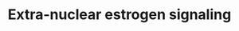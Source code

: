 ---
annotations:
- type: Pathway Ontology
  value: estrogen signaling pathway
authors:
- ReactomeTeam
- DeSl
description: In addition to its well-characterized role in estrogen-dependent transcription,
  estrogen (beta-estradiol, also known as E2) also plays a rapid, non-genomic role
  through interaction with receptors localized at the plasma membrane by virtue of
  dynamic palmitoylation. Estrogen receptor palmitoylation is a prerequisite for the
  E2-dependent activation of extra-nuclear signaling both in vitro and in animal models
  (Acconcia et al, 2004; Acconcia et al, 2005; Marino et al, 2006; Marino and Ascenzi,
  2006). Non-genomic signaling through the estrogen receptor ESR1 also depends on
  receptor arginine methylation by PMRT1 (Pedram et al, 2007; Pedram et al, 2012;
  Le Romancer et al, 2008; reviewed in Arnal, 2017; Le Romancer et al, 2011 ). <br>E2-evoked
  extra-nuclear signaling is independent of the transcriptional activity of estrogen
  receptors and occurs within seconds to minutes following E2 administration to target
  cells. Extra-nuclear signaling consists of the activation of a plethora of signaling
  pathways including the RAF/MAP kinase cascade and the PI3K/AKT signaling cascade
  and governs processes such as  apoptosis, cellular proliferation and metastasis
  (reviewed in Hammes et al, 2007; Handa et al, 2012; Lange et al, 2007; Losel et
  al, 2003; Arnal et al, 2017; Le Romancer et al, 2011). ESR-mediated signaling also
  cross-talks with receptor tyrosine kinase, NF- kappa beta and GPCR signaling pathways
  by modulating the post-translational modification of enzymes and other proteins
  and regulating second messengers (reviewed in Arnal et al, 2017; Schwartz et al,
  2016; Boonyaratanakornkit, 2011; Biswas et al, 2005). In the nervous system, E2
  affects neural functions such as cognition, behaviour, stress responses and reproduction
  in part by inducing such rapid extra-nuclear responses (Farach-Carson and Davis,
  2003; Losel et al, 2003), while in endothelial cells, non-genomic ESR-dependent
  signaling also regulates vasodilation through the eNOS pathway (reviewed in Levin,
  2011). <br>Extra-nuclear signaling additionally cross-talks with nuclear estrogen
  receptor signaling and is required to control ER protein stability (La Rosa et al,
  2012)<br>Recent data have demonstrated that the membrane ESR1 can interact with
  various endocytic proteins to traffic and signal within the cytoplasm. This receptor
  intracellular trafficking appears to be dependent on the phyical interaction of
  ESR1 with specific trans-membrane receptors such as IGR-1R and beta 1-integrin (Sampayo
  et al, 2018)  View original pathway at [http://www.reactome.org/PathwayBrowser/#DIAGRAM=9009391
  Reactome].
last-edited: 2021-01-25
organisms:
- Homo sapiens
redirect_from:
- /index.php/Pathway:WP4977
- /instance/WP4977
schema-jsonld:
- '@context': https://schema.org/
  '@id': https://wikipathways.github.io/pathways/WP4977.html
  '@type': Dataset
  creator:
    '@type': Organization
    name: WikiPathways
  description: In addition to its well-characterized role in estrogen-dependent transcription,
    estrogen (beta-estradiol, also known as E2) also plays a rapid, non-genomic role
    through interaction with receptors localized at the plasma membrane by virtue
    of dynamic palmitoylation. Estrogen receptor palmitoylation is a prerequisite
    for the E2-dependent activation of extra-nuclear signaling both in vitro and in
    animal models (Acconcia et al, 2004; Acconcia et al, 2005; Marino et al, 2006;
    Marino and Ascenzi, 2006). Non-genomic signaling through the estrogen receptor
    ESR1 also depends on receptor arginine methylation by PMRT1 (Pedram et al, 2007;
    Pedram et al, 2012; Le Romancer et al, 2008; reviewed in Arnal, 2017; Le Romancer
    et al, 2011 ). <br>E2-evoked extra-nuclear signaling is independent of the transcriptional
    activity of estrogen receptors and occurs within seconds to minutes following
    E2 administration to target cells. Extra-nuclear signaling consists of the activation
    of a plethora of signaling pathways including the RAF/MAP kinase cascade and the
    PI3K/AKT signaling cascade and governs processes such as  apoptosis, cellular
    proliferation and metastasis (reviewed in Hammes et al, 2007; Handa et al, 2012;
    Lange et al, 2007; Losel et al, 2003; Arnal et al, 2017; Le Romancer et al, 2011).
    ESR-mediated signaling also cross-talks with receptor tyrosine kinase, NF- kappa
    beta and GPCR signaling pathways by modulating the post-translational modification
    of enzymes and other proteins and regulating second messengers (reviewed in Arnal
    et al, 2017; Schwartz et al, 2016; Boonyaratanakornkit, 2011; Biswas et al, 2005).
    In the nervous system, E2 affects neural functions such as cognition, behaviour,
    stress responses and reproduction in part by inducing such rapid extra-nuclear
    responses (Farach-Carson and Davis, 2003; Losel et al, 2003), while in endothelial
    cells, non-genomic ESR-dependent signaling also regulates vasodilation through
    the eNOS pathway (reviewed in Levin, 2011). <br>Extra-nuclear signaling additionally
    cross-talks with nuclear estrogen receptor signaling and is required to control
    ER protein stability (La Rosa et al, 2012)<br>Recent data have demonstrated that
    the membrane ESR1 can interact with various endocytic proteins to traffic and
    signal within the cytoplasm. This receptor intracellular trafficking appears to
    be dependent on the phyical interaction of ESR1 with specific trans-membrane receptors
    such as IGR-1R and beta 1-integrin (Sampayo et al, 2018)  View original pathway
    at [http://www.reactome.org/PathwayBrowser/#DIAGRAM=9009391 Reactome].
  keywords:
  - PalmS-ESRs:STRN:ESTG
  - Me260-ESR1:STRN:ESTG:MyrG-pY419 SRC:PI3K alpha
  - HSBP1 oligomer
  - Mitotic G1 phase and
  - Signaling by EGFR
  - 'ER alpha46 '
  - pY-PTK2
  - 'PalmS-ESR2 '
  - 'PIK3R3 '
  - unknown
  - FOS gene
  - PDPK1:PIP3:p-T410-PRKCZ
  - ATP
  - 'S-Farn-Me-PalmS KRAS4A '
  - 'PTK2 '
  - p-T410 PRKCZ:p21
  - 'ESTG '
  - ligands:p-6Y
  - p-Y185,Y187 MAPK1
  - ESRs:STRN:ESTG:MyrG-SRC
  - homodimer
  - 'GNAI2 '
  - 'CALM1 '
  - 'GTP '
  - 'GNG11 '
  - 'GNG2 '
  - ESTG:Me-PalmS-ESR
  - 'Me-PalmS-ESR2 '
  - 'GNG7 '
  - ELK1
  - 'pY-PTK2 '
  - ESTG
  - 'GNAI3 '
  - 'CCND1 gene '
  - ESTG:ESRs:STRN:heterotrimeric G(i) protein
  - 'GNAI1 '
  - ESRs:STRN:ESTG
  - AdoMet
  - 'MMP7(95-267) '
  - 'HBEGF(63-148) '
  - PDPK1:PIP3:pS,
  - PI3K alpha
  - 'GNB5 '
  - ADMA
  - 'PIK3R1 '
  - S1PR3
  - 'S1P '
  - 'oxide: NOS3'
  - CoA-SH
  - ligands:p-6Y EGFR
  - ZDHHC7, ZDHHC21
  - 'FOS gene '
  - 'GDP '
  - SHC1
  - p-Y1161,1165,1166-IGF1R
  - 'pS, p-T410-PRKCZ '
  - ADP
  - HBEGF(20-208)
  - 'Me260-PalmS-ESR1 '
  - 'STRN '
  - 'GNG3 '
  - palmitoyl-(protein)
  - p-T32,S253,S315-FOXO3
  - PDPK1:PIP3:PRKCZ
  - 'GNAT3 '
  - 'heme '
  - dimer:p-Y397 PTK2
  - p-S133-CREB1
  - PRKCZ
  - NADP+
  - 'S1PR3 '
  - 'SHC1-2 '
  - 'PI(3,4,5)P3 '
  - MyrG-SRC
  - complex
  - O2
  - gene:SRF:p-4S,T336
  - 'PalmS-ESR1 '
  - CCND1 gene
  - 'EPGN(23-154) '
  - PTK2
  - 'GNGT2 '
  - G-protein Gi
  - SRF
  - 'GNG13 '
  - 'ESR2 '
  - 'p-Y1161,Y1165,Y1166-IGF1R(741-1367) '
  - 'p-T410-PRKCZ '
  - 'HSP90AA1 '
  - 'PRKCZ '
  - RAS:GTP
  - BCL2 gene
  - HBEGF(63-148)
  - 'GNB2 '
  - PDPK1:PIP3
  - 'p-T305,S472-AKT3 '
  - FOS
  - 'MMP3(100-477) '
  - 'PIK3R2 '
  - 'GNG4 '
  - 'p-T308,S473-AKT1 '
  - CREB1 dimer
  - hydrolase
  - 'PIK3CA '
  - ESTG:Me260-ESR1
  - 'S-Farn-Me KRAS4B '
  - cascade
  - activation and
  - 'EREG(60-108) '
  - 'MyrG-p-Y419-SRC '
  - 'p-4S,T336-ELK1 '
  - dimer
  - regulation
  - 'SHC1-3 '
  - HB-EGF(161-208)
  - STRN
  - Heterotrimeric
  - p-S10 CDKN1B
  - CDKN1B
  - AdoHcy
  - PALM(-)
  - 'Me87-PalmS-ER alpha36 '
  - PALM-CoA
  - 'PalmS-ER alpha36 '
  - H2O
  - ESRs:HSBP1 oligomer
  - 'PalmS-ER alpha46 '
  - 'PDPK1 '
  - 'MyrG-SRC '
  - CREB1
  - FOXO3
  - 'AREG(101-187) '
  - p-T410 PRKCZ
  - L-Cit
  - PalmS-ESRs
  - S1P
  - EGFR:PTK2
  - p-T,p-S-AKT
  - 'S-Farn-Me-2xPalmS HRAS '
  - 'ZDHHC7 '
  - 'GNGT1 '
  - 'p-T185,Y187-MAPK1 '
  - 'ZDHHC21 '
  - 'p-T202,Y204-MAPK3 '
  - CAVs
  - 'CAV1 '
  - 'NO'
  - L-Arg
  - RAF/MAP kinase
  - 'BH4 '
  - 'SRF '
  - CCND1
  - 'IGF1R(31-736) '
  - 'FMN '
  - 'GNG10 '
  - 'FAD '
  - 'EGF '
  - ESRs:STRN:ESTG:MyrG-pY419-SRC
  - G-protein beta-gamma
  - SPG
  - UHMK1
  - 'Me260-ESR1:STRN:ESTG: MyrG-pY419 SRC:PI3Kalpha:pY-PTK2'
  - 'CAV2 '
  - Metabolism of nitric
  - 'GNG5 '
  - dimers
  - 'GNB4 '
  - 'GNG12 '
  - 'Me87-PalmS-ER alpha46 '
  - 'p-T309,S474-AKT2 '
  - 'S-Farn-Me PalmS NRAS '
  - G-protein alpha
  - 'ER alpha36 '
  - p-T185,Y187 MAPK1
  - EGF-like
  - (inactive)
  - (i):GDP
  - p21 RAS:GDP
  - RAS:GDP
  - PalmS-ESRs:CAVs
  - BCL2
  - G1/S transition
  - ESRs:STRN:ESTG:MyrG-pY419 SRC:PI3K alpha
  - 'BTC(32-111) '
  - 'Zn2+ '
  - S1P:S1PR3
  - PIP3 activates AKT
  - 'p-S133-CREB1 '
  - 'ESR1 '
  - CCND1 gene:p-S133
  - 'MMP9(107-707) '
  - ESTG:ESR1:p-3Y-IGF1R:SHC1
  - 'TGFA(24-98) '
  - p-T,Y MAPK dimers
  - NADPH
  - XPO1
  - 'p-6Y-EGFR '
  - '2xPalmC-MyrG-p-S1177-NOS3 '
  - PRMT1
  - Me-PalmS-ESRs
  - 'p-Y397-PTK2 '
  - 'GNG8 '
  - p-S1177-eNOS:CaM:HSP90:p-AKT1:BH4
  - 'HSBP1 oligomer '
  - 'Ca2+ '
  - 'Me260-ESR1 '
  - 'MMP2(110-660) '
  - 'GNB3 '
  - p-4S,T336-ELK1
  - signaling
  - 'GNB1 '
  - MMP2,3,7,9
  - SPHK1
  - 'SHC1-1 '
  license: CC0
  name: Extra-nuclear estrogen signaling
seo: CreativeWork
title: Extra-nuclear estrogen signaling
wpid: WP4977
---